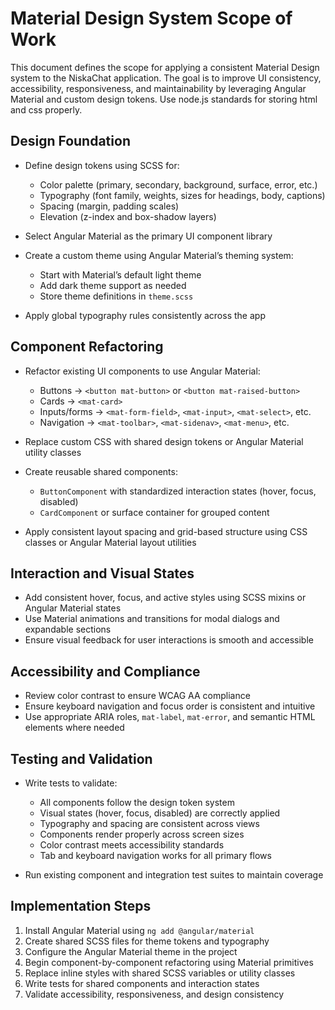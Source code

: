 # Material Design System Scope of Work

This document defines the scope for applying a consistent Material Design system to the NiskaChat application. The goal is to improve UI consistency, accessibility, responsiveness, and maintainability by leveraging Angular Material and custom design tokens. Use node.js standards for storing html and css properly.

## Design Foundation

- Define design tokens using SCSS for:

  - Color palette (primary, secondary, background, surface, error, etc.)
  - Typography (font family, weights, sizes for headings, body, captions)
  - Spacing (margin, padding scales)
  - Elevation (z-index and box-shadow layers)

- Select Angular Material as the primary UI component library

- Create a custom theme using Angular Material’s theming system:

  - Start with Material’s default light theme
  - Add dark theme support as needed
  - Store theme definitions in `theme.scss`

- Apply global typography rules consistently across the app

## Component Refactoring

- Refactor existing UI components to use Angular Material:

  - Buttons → `<button mat-button>` or `<button mat-raised-button>`
  - Cards → `<mat-card>`
  - Inputs/forms → `<mat-form-field>`, `<mat-input>`, `<mat-select>`, etc.
  - Navigation → `<mat-toolbar>`, `<mat-sidenav>`, `<mat-menu>`, etc.

- Replace custom CSS with shared design tokens or Angular Material utility classes

- Create reusable shared components:

  - `ButtonComponent` with standardized interaction states (hover, focus, disabled)
  - `CardComponent` or surface container for grouped content

- Apply consistent layout spacing and grid-based structure using CSS classes or Angular Material layout utilities

## Interaction and Visual States

- Add consistent hover, focus, and active styles using SCSS mixins or Angular Material states
- Use Material animations and transitions for modal dialogs and expandable sections
- Ensure visual feedback for user interactions is smooth and accessible

## Accessibility and Compliance

- Review color contrast to ensure WCAG AA compliance
- Ensure keyboard navigation and focus order is consistent and intuitive
- Use appropriate ARIA roles, `mat-label`, `mat-error`, and semantic HTML elements where needed

## Testing and Validation

- Write tests to validate:

  - All components follow the design token system
  - Visual states (hover, focus, disabled) are correctly applied
  - Typography and spacing are consistent across views
  - Components render properly across screen sizes
  - Color contrast meets accessibility standards
  - Tab and keyboard navigation works for all primary flows

- Run existing component and integration test suites to maintain coverage

## Implementation Steps

1. Install Angular Material using `ng add @angular/material`
2. Create shared SCSS files for theme tokens and typography
3. Configure the Angular Material theme in the project
4. Begin component-by-component refactoring using Material primitives
5. Replace inline styles with shared SCSS variables or utility classes
6. Write tests for shared components and interaction states
7. Validate accessibility, responsiveness, and design consistency
